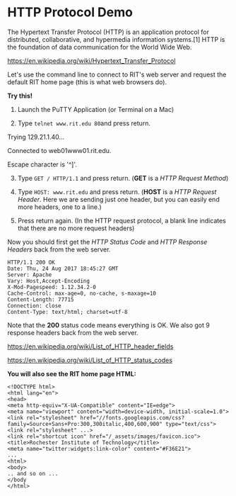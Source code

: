 # HTTP Protocol Demo 
The Hypertext Transfer Protocol (HTTP) is an application protocol for distributed, collaborative, and hypermedia information systems.[1] HTTP is the foundation of data communication for the World Wide Web.

https://en.wikipedia.org/wiki/Hypertext_Transfer_Protocol

Let's use the command line to connect to RIT's web server and request the default RIT home page (this is what web browsers do).

**Try this!**

1. Launch the PuTTY Application (or Terminal on a Mac)

2. Type `telnet www.rit.edu 80`and press return.

Trying 129.21.1.40...

Connected to web01www01.rit.edu.

Escape character is '^]'.

3. Type `GET / HTTP/1.1` and press return. (**GET** is a *HTTP Request Method*)

4. Type `HOST: www.rit.edu` and press return. (**HOST** is a *HTTP Request Header*. Here we are sending just one header, but you can easily end more headers, one to a line.)

5. Press return again. (In the HTTP request protocol, a blank line indicates that there are no more request headers)

Now you should first get the *HTTP Status Code* and  *HTTP Response Headers* back from the web server.

```
HTTP/1.1 200 OK
Date: Thu, 24 Aug 2017 18:45:27 GMT
Server: Apache
Vary: Host,Accept-Encoding
X-Mod-Pagespeed: 1.12.34.2-0
Cache-Control: max-age=0, no-cache, s-maxage=10
Content-Length: 77715
Connection: close
Content-Type: text/html; charset=utf-8
```

Note that the **200** status code means everything is OK.
We also got 9 response headers back from the web server.

https://en.wikipedia.org/wiki/List_of_HTTP_header_fields

https://en.wikipedia.org/wiki/List_of_HTTP_status_codes

**You will also see the RIT home page HTML:**

```
<!DOCTYPE html>
<html lang="en">
<head>
<meta http-equiv="X-UA-Compatible" content="IE=edge">
<meta name="viewport" content="width=device-width, initial-scale=1.0">
<link rel="stylesheet" href="//fonts.googleapis.com/css?family=Source+Sans+Pro:300,300italic,400,600,900" type="text/css">
<link rel="stylesheet" ...>
<link rel="shortcut icon" href="/_assets/images/favicon.ico">
<title>Rochester Institute of Technology</title>
<meta name="twitter:widgets:link-color" content="#F36E21">
...
<html>
<body>
.. and so on ...
</body
</html>
```
